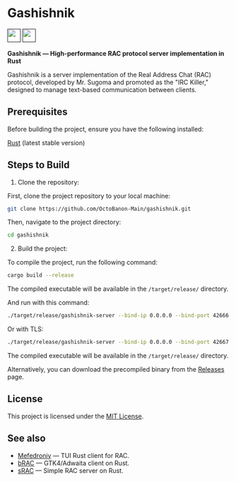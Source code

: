 # Gashishnik
[<img src="https://github.com/user-attachments/assets/f2be5caa-6246-4a6a-9bee-2b53086f9afb" height="30">]()
[<img src="https://github.com/user-attachments/assets/4d35191d-1dbc-4391-a761-6ae7f76ba7af" height="30">]()

**Gashishnik — High-performance RAC protocol server implementation in Rust**

Gashishnik is a server implementation of the Real Address Chat (RAC) protocol, developed by Mr. Sugoma and promoted as the "IRC Killer," designed to manage text-based communication between clients.

## Prerequisites

Before building the project, ensure you have the following installed:

[Rust](https://www.rust-lang.org/tools/install) (latest stable version)

## Steps to Build

1. Clone the repository:

First, clone the project repository to your local machine:

```bash
git clone https://github.com/OctoBanon-Main/gashishnik.git
```

Then, navigate to the project directory:

```bash
cd gashishnik
```

2. Build the project:

To compile the project, run the following command:

```bash
cargo build --release
```

The compiled executable will be available in the `/target/release/` directory.

And run with this command:

```bash
./target/release/gashishnik-server --bind-ip 0.0.0.0 --bind-port 42666
```

Or with TLS:

```bash
./target/release/gashishnik-server --bind-ip 0.0.0.0 --bind-port 42667 --tls-cert server.crt --tls-key server.key
```

The compiled executable will be available in the `/target/release/` directory.

Alternatively, you can download the precompiled binary from the [Releases](https://github.com/OctoBanon-Main/gashishnik/releases) page.

## License

This project is licensed under the [MIT License](https://github.com/OctoBanon-Main/gashishnik/blob/main/LICENSE).

## See also

- [Mefedroniy](https://github.com/OctoBanon-Main/mefedroniy-client) — TUI Rust client for RAC.
- [bRAC](https://github.com/MeexReay/bRAC) — GTK4/Adwaita client on Rust.
- [sRAC](https://github.com/MeexReay/sRAC) — Simple RAC server on Rust.